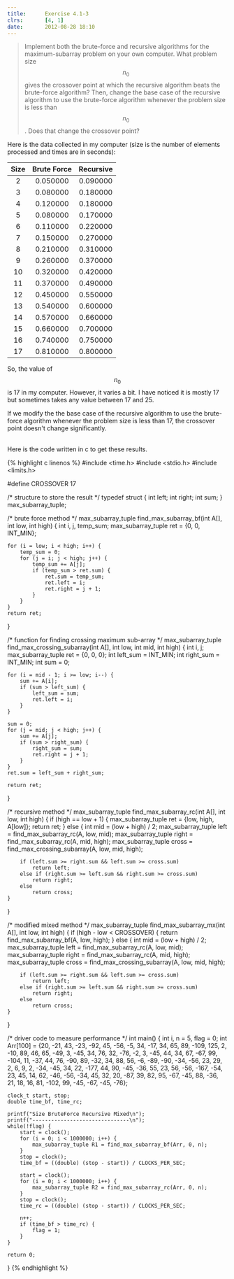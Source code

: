 ```yaml
---
title:      Exercise 4.1-3
clrs:       [4, 1]
date:       2012-08-28 18:10
---
```


>Implement both the brute-force and recursive algorithms for the maximum-subarray problem on your own computer. What problem size $$n_0$$ gives the crossover point at which the recursive algorithm beats the brute-force algorithm? Then, change the base case of the recursive algorithm to use the brute-force algorithm whenever the problem size is less than $$n_0$$. Does that change the crossover point?

Here is the data collected in my computer (size is the number of elements processed and times are in seconds):

Size | Brute Force | Recursive
:---:|:-----------:|:------------------:
2	 | 0.050000    | 0.090000
3	 | 0.080000    | 0.180000
4	 | 0.120000    | 0.180000
5	 | 0.080000    | 0.170000
6	 | 0.110000    | 0.220000
7	 | 0.150000    | 0.270000
8	 | 0.210000    | 0.310000
9	 | 0.260000    | 0.370000
10	 | 0.320000    | 0.420000
11	 | 0.370000    | 0.490000
12	 | 0.450000    | 0.550000
13	 | 0.540000    | 0.600000
14	 | 0.570000    | 0.660000
15	 | 0.660000    | 0.700000
16	 | 0.740000    | 0.750000
17	 | 0.810000    | 0.800000

So, the value of $$n_0$$ is 17 in my computer. However, it varies a bit. I have noticed it is mostly 17 but sometimes takes any value between 17 and 25.

If we modify the the base case of the recursive algorithm to use the brute-force algorithm whenever the problem size is less than 17, the crossover point doesn't change significantly.

<br/>
Here is the code written in c to get these results.

{% highlight c linenos %}
#include <time.h>
#include <stdio.h>
#include <limits.h>

#define CROSSOVER   17

/* structure to store the result */
typedef struct {
    int left;
    int right;
    int sum;
} max_subarray_tuple;

/* brute force method */
max_subarray_tuple find_max_subarray_bf(int A[], int low, int high)
{
    int i, j, temp_sum;
    max_subarray_tuple ret = {0, 0, INT_MIN};
    
    for (i = low; i < high; i++) {
        temp_sum = 0;
        for (j = i; j < high; j++) {
            temp_sum += A[j];
            if (temp_sum > ret.sum) {
                ret.sum = temp_sum;
                ret.left = i;
                ret.right = j + 1;
            }
        }
    }
    return ret;
}

/* function for finding crossing maximum sub-array */
max_subarray_tuple find_max_crossing_subarray(int A[], int low, int mid, int high)
{
    int i, j;
    max_subarray_tuple ret = {0, 0, 0};
    int left_sum = INT_MIN;
    int right_sum = INT_MIN;
    int sum = 0;
    
    for (i = mid - 1; i >= low; i--) {
        sum += A[i];
        if (sum > left_sum) {
            left_sum = sum;
            ret.left = i;
        }
    }
    
    sum = 0;
    for (j = mid; j < high; j++) {
        sum += A[j];
        if (sum > right_sum) {
            right_sum = sum;
            ret.right = j + 1;
        }
    }
    ret.sum = left_sum + right_sum;
    
    return ret;
}

/* recursive method */
max_subarray_tuple find_max_subarray_rc(int A[], int low, int high)
{
    if (high == low + 1) {
        max_subarray_tuple ret = {low, high, A[low]};
        return ret;
    } else {
        int mid = (low + high) / 2;
        max_subarray_tuple left = find_max_subarray_rc(A, low, mid);
        max_subarray_tuple right = find_max_subarray_rc(A, mid, high);
        max_subarray_tuple cross = find_max_crossing_subarray(A, low, mid, high);
        
        if (left.sum >= right.sum && left.sum >= cross.sum)
            return left;
        else if (right.sum >= left.sum && right.sum >= cross.sum)
            return right;
        else
            return cross;
    }
}

/* modified mixed method */
max_subarray_tuple find_max_subarray_mx(int A[], int low, int high)
{
    if (high - low < CROSSOVER) {
        return find_max_subarray_bf(A, low, high);
    } else {
        int mid = (low + high) / 2;
        max_subarray_tuple left = find_max_subarray_rc(A, low, mid);
        max_subarray_tuple right = find_max_subarray_rc(A, mid, high);
        max_subarray_tuple cross = find_max_crossing_subarray(A, low, mid, high);
        
        if (left.sum >= right.sum && left.sum >= cross.sum)
            return left;
        else if (right.sum >= left.sum && right.sum >= cross.sum)
            return right;
        else
            return cross;
    }
}

/* driver code to measure performance */
int main()
{
    int i, n = 5, flag = 0;
    int Arr[100] = {20, -21, 43, -23, -92, 45, -56, -5, 34, -17,
                    34, 65, 89, -109, 125, 2, -10, 89, 46, 65, -49, 
                    3, -45, 34, 76, 32, -76, -2, 3, -45, 44, 34, 67, 
                    -67, 99, -104, 11, -37, 44, 76, -90, 89, -32, 34, 
                    88, 56, -6, -89, -90, -34, -56, 23, 29, 2, 6, 9, 
                    2, -34, -45, 34, 22, -177, 44, 90, -45, -36, 55, 
                    23, 56, -56, -167, -54, 23, 45, 14, 62, -46, -56, 
                    -34, 45, 32, 20, -87, 39, 82, 95, -67, -45, 88, 
                    -36, 21, 18, 16, 81, -102, 99, -45, -67, -45, -76};
    
    clock_t start, stop;
    double time_bf, time_rc;

    printf("Size BruteForce Recursive Mixed\n");
    printf("-------------------------------\n");
    while(!flag) {
        start = clock();
        for (i = 0; i < 1000000; i++) {
            max_subarray_tuple R1 = find_max_subarray_bf(Arr, 0, n);
        }
        stop = clock();
        time_bf = ((double) (stop - start)) / CLOCKS_PER_SEC;
        
        start = clock();
        for (i = 0; i < 1000000; i++) {
            max_subarray_tuple R2 = find_max_subarray_rc(Arr, 0, n);
        }
        stop = clock();
        time_rc = ((double) (stop - start)) / CLOCKS_PER_SEC;
        
        n++;
        if (time_bf > time_rc) {
            flag = 1;
        }
    }

    return 0;
}
{% endhighlight %}